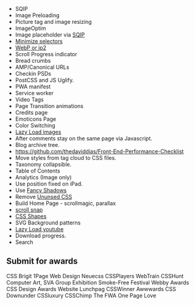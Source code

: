 * SQIP
* Image Preloading
* Picture tag and image resizing
* ImageOptim
* Image placeholder via [SQIP](sqip)
* [Minimize selectors](https://github.com/JPeer264/node-rename-css-selectors)
* [WebP or jp2](http://www.useragentman.com/blog/2015/01/14/using-webp-jpeg2000-jpegxr-apng-now-with-picturefill-and-modernizr/)
* Scroll Progress indicator
* Bread crumbs
* AMP/Canonical URLs
* Checkin PSDs
* PostCSS and JS Uglify.
* PWA manifest
* Service worker
* Video Tags
* Page Transition animations
* Credits page
* Emoticons Page
* Color Switching
* [Lazy Load images](https://developers.google.com/web/fundamentals/performance/lazy-loading-guidance/images-and-video/)
* After comments stay on the same page via Javascript.
* Blog archive tree.
* https://github.com/thedaviddias/Front-End-Performance-Checklist
* Move styles from tag cloud to CSS files.
* Taxonomy collapsible.
* Table of Contents
* Analytics (Image only)
* Use position fixed on iPad.
* Use [Fancy Shadows](https://30-seconds.github.io/30-seconds-of-css/)
* Remove [Ununsed CSS](https://github.com/purifycss/purifycss)
* Build Home Page - scrollmagic, parallax
* [scroll snap](https://webdesign.tutsplus.com/tutorials/how-to-scroll-snap-using-css--cms-30333)
* [CSS Shapes](https://developer.mozilla.org/en-US/docs/Web/CSS/CSS_Shapes)
* SVG Background patterns
* [Lazy Load youtube](https://webdesign.tutsplus.com/tutorials/how-to-lazy-load-embedded-youtube-videos--cms-26743)
* Download progress.
* Search

Submit for awards
----------------

CSS Brigit
1Page Web Design
Neuecss
CSSPlayers
WebTrain
CSSHunt
Computer Art, SVA Group Exhibition
Smoke-Free Festival
Webby Awards
CSS Design Awards
Website Lunchpag
CSSWinner
Awwwards
CSS Downunder
CSSluxury
CSSChimp
The FWA
One Page Love
